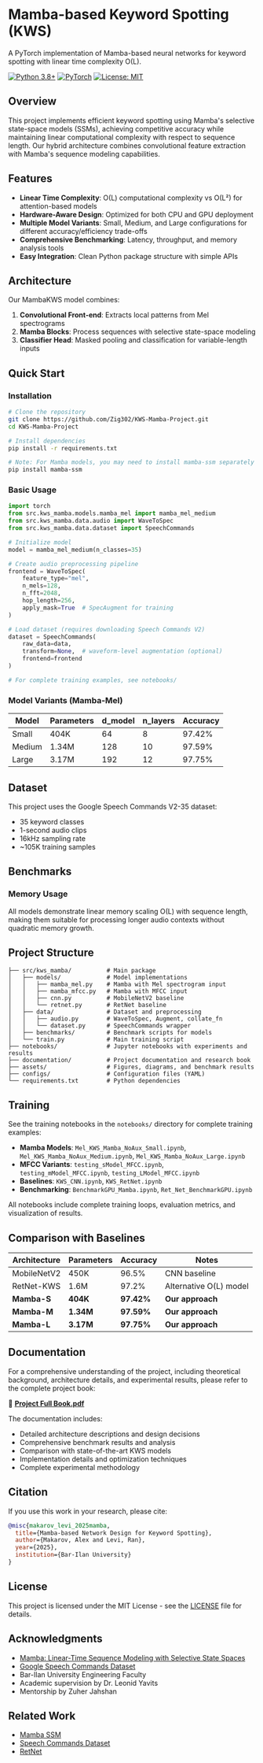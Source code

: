 # Mamba-based Keyword Spotting (KWS)

A PyTorch implementation of Mamba-based neural networks for keyword spotting with linear time complexity O(L).

[![Python 3.8+](https://img.shields.io/badge/python-3.8+-blue.svg)](https://www.python.org/downloads/)
[![PyTorch](https://img.shields.io/badge/PyTorch-2.0+-ee4c2c.svg)](https://pytorch.org/)
[![License: MIT](https://img.shields.io/badge/License-MIT-yellow.svg)](https://opensource.org/licenses/MIT)

## Overview

This project implements efficient keyword spotting using Mamba's selective state-space models (SSMs), achieving competitive accuracy while maintaining linear computational complexity with respect to sequence length. Our hybrid architecture combines convolutional feature extraction with Mamba's sequence modeling capabilities.

## Features

- **Linear Time Complexity**: O(L) computational complexity vs O(L²) for attention-based models
- **Hardware-Aware Design**: Optimized for both CPU and GPU deployment
- **Multiple Model Variants**: Small, Medium, and Large configurations for different accuracy/efficiency trade-offs
- **Comprehensive Benchmarking**: Latency, throughput, and memory analysis tools
- **Easy Integration**: Clean Python package structure with simple APIs

## Architecture

Our MambaKWS model combines:
1. **Convolutional Front-end**: Extracts local patterns from Mel spectrograms
2. **Mamba Blocks**: Process sequences with selective state-space modeling
3. **Classifier Head**: Masked pooling and classification for variable-length inputs

## Quick Start

### Installation

```bash
# Clone the repository
git clone https://github.com/Zig302/KWS-Mamba-Project.git
cd KWS-Mamba-Project

# Install dependencies
pip install -r requirements.txt

# Note: For Mamba models, you may need to install mamba-ssm separately
pip install mamba-ssm
```

### Basic Usage

```python
import torch
from src.kws_mamba.models.mamba_mel import mamba_mel_medium
from src.kws_mamba.data.audio import WaveToSpec
from src.kws_mamba.data.dataset import SpeechCommands

# Initialize model
model = mamba_mel_medium(n_classes=35)

# Create audio preprocessing pipeline
frontend = WaveToSpec(
    feature_type="mel",
    n_mels=128,
    n_fft=2048,
    hop_length=256,
    apply_mask=True  # SpecAugment for training
)

# Load dataset (requires downloading Speech Commands V2)
dataset = SpeechCommands(
    raw_data=data,
    transform=None,  # waveform-level augmentation (optional)
    frontend=frontend
)

# For complete training examples, see notebooks/
```

### Model Variants (Mamba-Mel)

| Model | Parameters | d_model | n_layers | Accuracy |
|-------|------------|---------|----------|----------|
| Small | 404K | 64 | 8 | 97.42% |
| Medium | 1.34M | 128 | 10 | 97.59% |
| Large | 3.17M | 192 | 12 | 97.75% |

## Dataset

This project uses the Google Speech Commands V2-35 dataset:
- 35 keyword classes
- 1-second audio clips
- 16kHz sampling rate
- ~105K training samples

## Benchmarks

### Memory Usage

All models demonstrate linear memory scaling O(L) with sequence length, making them suitable for processing longer audio contexts without quadratic memory growth.

## Project Structure

```
├── src/kws_mamba/          # Main package
│   ├── models/             # Model implementations
│   │   ├── mamba_mel.py    # Mamba with Mel spectrogram input
│   │   ├── mamba_mfcc.py   # Mamba with MFCC input
│   │   ├── cnn.py          # MobileNetV2 baseline
│   │   └── retnet.py       # RetNet baseline
│   ├── data/               # Dataset and preprocessing
│   │   ├── audio.py        # WaveToSpec, Augment, collate_fn
│   │   └── dataset.py      # SpeechCommands wrapper
│   ├── benchmarks/         # Benchmark scripts for models
│   └── train.py            # Main training script
├── notebooks/              # Jupyter notebooks with experiments and results
├── documentation/          # Project documentation and research book
├── assets/                 # Figures, diagrams, and benchmark results
├── configs/                # Configuration files (YAML)
└── requirements.txt        # Python dependencies
```

## Training

See the training notebooks in the `notebooks/` directory for complete training examples:

- **Mamba Models**: `Mel_KWS_Mamba_NoAux_Small.ipynb`, `Mel_KWS_Mamba_NoAux_Medium.ipynb`, `Mel_KWS_Mamba_NoAux_Large.ipynb`
- **MFCC Variants**: `testing_sModel_MFCC.ipynb`, `testing_mModel_MFCC.ipynb`, `testing_LModel_MFCC.ipynb`
- **Baselines**: `KWS_CNN.ipynb`, `KWS_RetNet.ipynb`
- **Benchmarking**: `BenchmarkGPU_Mamba.ipynb`, `Ret_Net_BenchmarkGPU.ipynb`

All notebooks include complete training loops, evaluation metrics, and visualization of results.

## Comparison with Baselines

| Architecture | Parameters | Accuracy | Notes |
|-------------|------------|----------|-------|
| MobileNetV2 | 450K | 96.5% | CNN baseline |
| RetNet-KWS | 1.6M | 97.2% | Alternative O(L) model |
| **Mamba-S** | **404K** | **97.42%** | **Our approach** |
| **Mamba-M** | **1.34M** | **97.59%** | **Our approach** |
| **Mamba-L** | **3.17M** | **97.75%** | **Our approach** |

## Documentation

For a comprehensive understanding of the project, including theoretical background, architecture details, and experimental results, please refer to the complete project book:

📖 **[Project Full Book.pdf](documentation/Project%20Full%20Book.pdf)**

The documentation includes:
- Detailed architecture descriptions and design decisions
- Comprehensive benchmark results and analysis
- Comparison with state-of-the-art KWS models
- Implementation details and optimization techniques
- Complete experimental methodology

## Citation

If you use this work in your research, please cite:

```bibtex
@misc{makarov_levi_2025mamba,
  title={Mamba-based Network Design for Keyword Spotting},
  author={Makarov, Alex and Levi, Ran},
  year={2025},
  institution={Bar-Ilan University}
}
```

## License

This project is licensed under the MIT License - see the [LICENSE](LICENSE) file for details.

## Acknowledgments

- [Mamba: Linear-Time Sequence Modeling with Selective State Spaces](https://arxiv.org/abs/2312.00752)
- [Google Speech Commands Dataset](https://arxiv.org/abs/1804.03209)
- Bar-Ilan University Engineering Faculty
- Academic supervision by Dr. Leonid Yavits
- Mentorship by Zuher Jahshan

## Related Work

- [Mamba SSM](https://github.com/state-spaces/mamba)
- [Speech Commands Dataset](https://github.com/tensorflow/datasets/tree/master/docs/catalog/speech_commands)
- [RetNet](https://github.com/Jamie-Stirling/RetNet)
